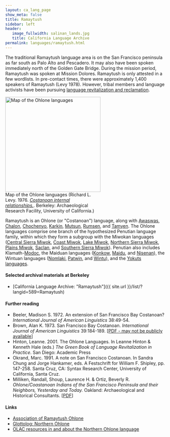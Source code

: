 ```yaml
---
layout: ca_lang_page
show_meta: false
title: Ramaytush
sidebar: left
header:
   image_fullwidth: salinan_lands.jpg
   title: California Language Archive
permalink: languages/ramaytush.html
---
```


The traditional Ramaytush language area is on the San Francisco peninsula as far south as Palo Alto and Pescadero. It may also have been spoken immediately north of the Golden Gate Bridge. During the mission period, Ramaytush was spoken at Mission Dolores. Ramaytush is only attested in a few wordlists. In pre-contact times, there were approximately 1,400 speakers of Ramaytush (Levy 1978). However, tribal members and language activists have been pursuing [language revitalization and reclamation](https://www.ramaytush.org/about.html).

<div class="image fit right" style="width: 300px;">
<a href="https://berkeley.box.com/v/ohlone-languages-map"><img alt="Map of the Ohlone languages" src="{{ site.urlimg }}ohlone-languages-map-small.jpg" width="300px"/></a>
<div class="caption">
Map of the Ohlone languages (Richard L. Levy. 1976. <a href="https://digitalassets.lib.berkeley.edu/anthpubs/ucb/text/arfs017-001.pdf"><em>Costanoan internal relationships.</em></a>. Berkeley: Archaeological Research Facility, University of California.)
</div>
</div>

Ramaytush is an Ohlone (or "Costanoan") language, along with [Awaswas](awaswas.html), [Chalon](chalon.html), [Chochenyo](chochenyo.html), [Karkin](karkin.html), [Mutsun](mutsun.html), [Rumsen](rumsen.html), and [Tamyen](tamyen.html). The Ohlone languages comprise one branch of the hypothesized Penutian language family, within which they form a subgroup with the Miwokan languages ([Central Sierra Miwok](central-sierra-miwok.html), [Coast Miwok](coast-miwok.html), [Lake Miwok](lake-miwok.html), [Northern Sierra Miwok](northern-sierra-miwok.html), [Plains Miwok](plains-miwok.html), [Saclan](saclan.html), and [Southern Sierra Miwok](southern-sierra-miwok.html)). Penutian also includes Klamath-[Modoc](modoc.html), the Maiduan languages ([Konkow](konkow.html), [Maidu](maidu.html), and [Nisenan](nisenan.html)), the Wintuan languages ([Nomlaki](nomlaki.html), [Patwin](patwin.html), and [Wintu](wintu.html)), and the [Yokuts languages](yokuts.html).

#### Selected archival materials at Berkeley

* [California Language Archive: "Ramaytush"]({{ site.url }}/list/?langid=589=Ramaytush)

#### Further reading

* Beeler, Madison S. 1972. An extension of San Francisco Bay Costanoan? *International Journal of American Linguistics* 38:49-54.
* Brown, Alan K. 1973. San Francisco Bay Costanoan. *International Journal of American Linguistics* 39:184-189. [[PDF - may not be publicly available](https://www.journals.uchicago.edu/doi/10.1086/465263)]
* Hinton, Leanne. 2001. The Ohlone Languages. In Leanne Hinton &amp; Kenneth Hale (eds.) *The Green Book of Language Revitalization in Practice*. San Diego: Academic Press
* Okrand, Marc. 1991. A note on San Francisco Costanoan. In Sandra Chung  and Jorge Hankamer, eds. A Festschrift for William F. Shipley, pp. 147-258. Santa Cruz, CA: Syntax Research Center, University of California, Santa Cruz.
* Milliken, Randall, Shoup, Laurence H. &amp; Ortiz, Beverly R. *Ohlone/Coastanoan Indians of the San Francisco Peninsula and their Neighbors, Yesterday and Today.* Oakland: Archaeological and Historical Consultants. [[PDF](http://npshistory.com/publications/goga/ohlone-indians.pdf)]

#### Links

* [Association of Ramaytush Ohlone](https://www.ramaytush.org/)
* [Glottolog: Northern Ohlone](https://glottolog.org/resource/languoid/id/nort2969)
* [OLAC resources in and about the Northern Ohlone language](http://www.language-archives.org/language/cst)

